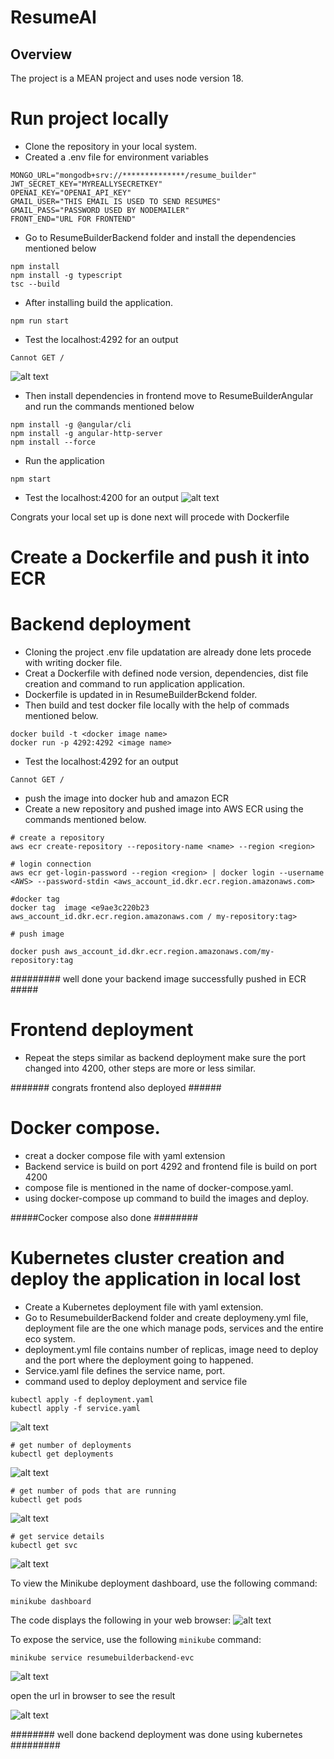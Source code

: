 # ResumeAI

## Overview

The project is a MEAN project and uses node version 18.

# Run project locally

* Clone the repository in your local system.
* Created a .env file for environment variables
```
MONGO_URL="mongodb+srv://**************/resume_builder"
JWT_SECRET_KEY="MYREALLYSECRETKEY"
OPENAI_KEY="OPENAI_API_KEY"
GMAIL_USER="THIS EMAIL IS USED TO SEND RESUMES"
GMAIL_PASS="PASSWORD USED BY NODEMAILER"
FRONT_END="URL FOR FRONTEND"
```
* Go to ResumeBuilderBackend folder and install the dependencies mentioned below
```
npm install
npm install -g typescript
tsc --build
```
*  After installing build the application.
```
npm run start
```
* Test the localhost:4292 for an output
```
Cannot GET /
```
![alt text](images/image.png)
* Then install dependencies in frontend move to ResumeBuilderAngular and run the commands mentioned below
```
npm install -g @angular/cli
npm install -g angular-http-server
npm install --force
```
* Run the application 
```
npm start
```
* Test the localhost:4200 for an output
![alt text](images/image1.png)

Congrats your local set up is done next will procede with Dockerfile

# Create a Dockerfile and push it into ECR

# Backend deployment

* Cloning the project .env file updatation are already done lets procede with writing docker file.
* Creat a Dockerfile with defined node version, dependencies, dist file creation and command to run application application.
* Dockerfile is updated in in ResumeBuilderBckend folder.
* Then build and test docker file locally with the help of commads mentioned below.
```
docker build -t <docker image name>
docker run -p 4292:4292 <image name>
```
* Test the localhost:4292 for an output
```
Cannot GET /
```
* push the image into docker hub and amazon ECR
* Create a new repository and pushed image into AWS ECR using the commands mentioned below.
```
# create a repository
aws ecr create-repository --repository-name <name> --region <region>

# login connection 
aws ecr get-login-password --region <region> | docker login --username <AWS> --password-stdin <aws_account_id.dkr.ecr.region.amazonaws.com>

#docker tag 
docker tag  image <e9ae3c220b23 aws_account_id.dkr.ecr.region.amazonaws.com / my-repository:tag>

# push image

docker push aws_account_id.dkr.ecr.region.amazonaws.com/my-repository:tag

```
######### well done your backend image successfully pushed in ECR #####

# Frontend deployment

* Repeat the steps similar as backend deployment make sure the port changed into 4200, other steps are more or less similar.

####### congrats frontend also deployed ######

# Docker compose.

* creat a docker compose file with yaml extension
* Backend service is build on port 4292 and frontend file is build on port 4200
* compose file is mentioned in the name of docker-compose.yaml.
* using docker-compose up command to build the images and deploy.

#####Cocker compose also done ########

# Kubernetes cluster creation and deploy the application in local lost 

* Create a Kubernetes deployment file with yaml extension.
* Go to ResumebuilderBackend folder and create deploymeny.yml file, deployment file are the one which manage pods, services and the entire eco system.
* deployment.yml file contains number of replicas, image need to deploy and the port where the deployment going to happened.
* Service.yaml file defines the service name, port.
* command used to deploy deployment and service file 
```
kubectl apply -f deployment.yaml
kubectl apply -f service.yaml
```
![alt text](images/image2.png)

```
# get number of deployments 
kubectl get deployments
```
![alt text](images/image3.png)

```
# get number of pods that are running 
kubectl get pods
```
![alt text](images/image4.png)

```
# get service details
kubectl get svc
```
![alt text](images/image5.png)

To view the Minikube deployment dashboard, use the following command:
```
minikube dashboard
```
The code displays the following in your web browser:
![alt text](images/image6.png)

To expose the service, use the following `minikube` command:
```
minikube service resumebuilderbackend-evc
```

![alt text](images/image7.png)

open the url in browser to see the result

![alt text](images/image7.png)

######## well done backend deployment was done using kubernetes #########
